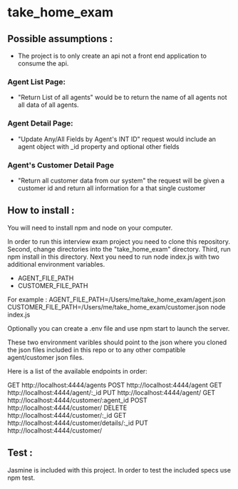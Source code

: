 # take_home_exam

## Possible assumptions :
- The project is to only create an api not a front end application to consume the api.
### Agent List Page:
- "Return List of all agents" would be to return the name of all agents not all data of all agents.
### Agent Detail Page:
- "Update Any/All Fields by Agent's INT ID" request would include an agent object with _id property and optional other fields
### Agent's Customer Detail Page
- "Return all customer data from our system" the request will be given a customer id and return all information for a that single customer

## How to install :
You will need to install npm and node on your computer.

In order to run this interview exam project you need to clone this repository. Second, change directories into the "take_home_exam" directory. Third, run npm install in this directory. Next you need to run node index.js with two additional environment variables.
- AGENT_FILE_PATH
- CUSTOMER_FILE_PATH

For example : AGENT_FILE_PATH=/Users/me/take_home_exam/agent.json CUSTOMER_FILE_PATH=/Users/me/take_home_exam/customer.json node index.js

Optionally you can create a .env file and use npm start to launch the server.

These two environment varibles should point to the json where you cloned the json files included in this repo or to any other compatible agent/customer json files.

Here is a list of the available endpoints in order: 

GET http://localhost:4444/agents
POST http://localhost:4444/agent
GET http://localhost:4444/agent/:_id
PUT http://localhost:4444/agent/
GET http://localhost:4444/customer/:agent_id
POST http://localhost:4444/customer/
DELETE http://localhost:4444/customer/:_id
GET http://localhost:4444/customer/details/:_id
PUT http://localhost:4444/customer/

## Test :
Jasmine is included with this project. In order to test the included specs use npm test.
